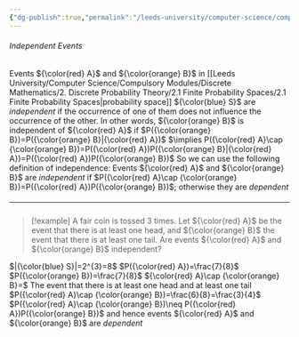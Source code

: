 ```yaml
---
{"dg-publish":true,"permalink":"/leeds-university/computer-science/compulsory-modules/discrete-mathematics/2-discrete-probability-theory/2-3-conditional-probability/2-4-independent-events/"}
---
```


###### Independent Events
Events ${\color{red} A}$ and ${\color{orange} B}$ in [[Leeds University/Computer Science/Compulsory Modules/Discrete Mathematics/2. Discrete Probability Theory/2.1 Finite Probability Spaces/2.1 Finite Probability Spaces\|probability space]] ${\color{blue} S}$ are *independent* if the occurrence of one of them does not influence the occurrence of the other.
In other words, ${\color{orange} B}$ is independent of ${\color{red} A}$ if $P({\color{orange} B})=P({\color{orange} B}|{\color{red} A})$
$\implies P({\color{red} A}\cap {\color{orange} B})=P({\color{red} A})P({\color{orange} B}|{\color{red} A})=P({\color{red} A})P({\color{orange} B})$
So we can use the following definition of independence:
Events ${\color{red} A}$ and ${\color{orange} B}$ are *independent* if $P({\color{red} A}\cap {\color{orange} B})=P({\color{red} A})P({\color{orange} B})$; otherwise they are *dependent*

##### <hr>

>[!example] 
>A fair coin is tossed 3 times. Let ${\color{red} A}$ be the event that there is at least one head, and ${\color{orange} B}$ the event that there is at least one tail. Are events ${\color{red} A}$ and ${\color{orange} B}$ independent?

$|{\color{blue} S}|=2^{3}=8$
$P({\color{red} A})=\frac{7}{8}$
$P({\color{orange} B})=\frac{7}{8}$
${\color{red} A}\cap {\color{orange} B}=$ The event that there is at least one head and at least one tail
$P({\color{red} A}\cap {\color{orange} B})=\frac{6}{8}=\frac{3}{4}$
$P({\color{red} A}\cap {\color{orange} B})\neq P({\color{red} A})P({\color{orange} B})$ and hence events ${\color{red} A}$ and ${\color{orange} B}$ are *dependent*
